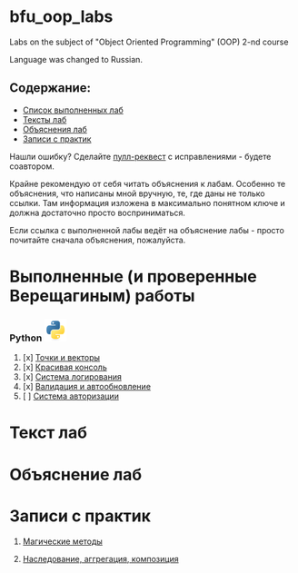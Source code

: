 # bfu_oop_labs
Labs on the subject of "Object Oriented Programming" (OOP) 2-nd course

Language was changed to Russian.

## Содержание:
- [Список выполненных лаб](#Labs-done)
- [Тексты лаб](#Labs-text)
- [Объяснения лаб](#Explanation-labs)
- [Записи с практик](#Lectures)


Нашли ошибку? Сделайте [пулл-реквест](https://habr.com/ru/articles/125999/) с исправлениями - будете соавтором.

Крайне рекомендую от себя читать объяснения к лабам. Особенно те объяснения, что написаны мной вручную, те, где даны не только ссылки. Там информация изложена в максимально понятном ключе и должна достаточно просто восприниматься.
 
Если ссылка с выполненной лабы ведёт на объяснение лабы - просто почитайте сначала объяснения, пожалуйста.



<a name="Labs-done">

# Выполненные (и проверенные Верещагиным) работы
</a>
<a name="Labs-done">

### Python <img src="https://github.com/devicons/devicon/blob/master/icons/python/python-original.svg"  title="Python" alt="Python" width="40" height="40"/>&nbsp;
</a>

1. [x] [Точки и векторы](/Labs/Lab1/)
2. [x] [Красивая консоль](/Labs/Lab2/lab2.py)
3. [x] [Система логирования](/Labs/Lab3/Lab3.py)
4. [x] [Валидация и автообновление](/Labs/Lab4/Lab4.py)
5. [ ] [Cистема авторизации](/Labs/Lab5/Lab5.py)



<a name="Labs-text">

# Текст лаб
</a>




<a name="Explanation-labs">

# Объяснение лаб
</a>





<a name="Lectures">

# Записи с практик
</a>

1. [Магические методы](/Practice/Lesson1/)

2. [Наследование, аггрегация, композиция](/Practice/Lesson2/)


